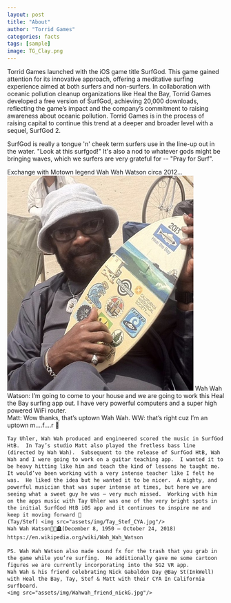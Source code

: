 ```yaml
---
layout: post
title: "About"
author: "Torrid Games"
categories: facts
tags: [sample]
image: TG_Clay.png
---
```


Torrid Games launched with the iOS game title SurfGod. This game gained attention for its innovative approach, offering a meditative surfing experience aimed at both surfers and non-surfers. In collaboration with oceanic pollution cleanup organizations like Heal the Bay, Torrid Games developed a free version of SurfGod, achieving 20,000 downloads, reflecting the game’s impact and the company’s commitment to raising awareness about oceanic pollution.  Torrid Games is in the process of raising capital to continue this trend at a deeper and broader level with a sequel, SurfGod 2.

SurfGod is really a tongue 'n' cheek term surfers use in the line-up out in the water. "Look at this surfgod!"  It's also a nod to whatever gods might be bringing waves, which we surfers are very grateful for -- "Pray for Surf". 

Exchange with Motown legend Wah Wah Watson circa 2012…
<img src="assets/img/WahWahSG.jpg"/>
Wah Wah Watson: I’m going to come to your house and we are going to work this Heal the Bay surfing app out.  I have very powerful computers and a super high powered WiFi router.  
Matt:  Wow thanks, that’s uptown Wah Wah.
WW: that’s right cuz I’m an uptown m….f….r 👊
~~~
Tay Uhler, Wah Wah produced and engineered scored the music in SurfGod HtB.  In Tay’s studio Matt also played the fretless bass line (directed by Wah Wah).  Subsequent to the release of SurfGod HtB, Wah Wah and I were going to work on a guitar teaching app.  I wanted it to be heavy hitting like him and teach the kind of lessons he taught me.  It would’ve been working with a very intense teacher like I felt he was.  He liked the idea but he wanted it to be nicer.  A mighty, and powerful musician that was super intense at times, but here we are seeing what a sweet guy he was — very much missed.  Working with him on the apps music with Tay Uhler was one of the very bright spots in the initial SurfGod HtB iOS app and it continues to inspire me and keep it moving forward 🤙 
(Tay/Stef) <img src="assets/img/Tay_Stef_CYA.jpg"/>
Wah Wah Watson🎸🙏🪦(December 8, 1950 – October 24, 2018)
https://en.wikipedia.org/wiki/Wah_Wah_Watson

PS. Wah Wah Watson also made sound fx for the trash that you grab in the game while you’re surfing.  He additionally gave me some cartoon figures we are currently incorporating into the SG2 VR app.
Wah Wah & his friend celebrating Nick Gabaldon Day @Bay St(InkWell) with Heal the Bay, Tay, Stef & Matt with their CYA In California surfboard.
<img src="assets/img/Wahwah_friend_nickG.jpg"/>


